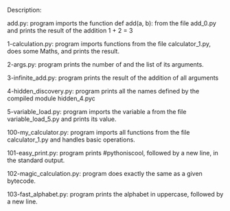 Description:

add.py: program imports the function def add(a, b): from the file add_0.py and prints the result of the addition 1 + 2 = 3

1-calculation.py: program imports functions from the file calculator_1.py, does some Maths, and prints the result.

2-args.py: program prints the number of and the list of its arguments.

3-infinite_add.py: program prints the result of the addition of all arguments

4-hidden_discovery.py: program prints all the names defined by the compiled module hidden_4.pyc

5-variable_load.py: program imports the variable a from the file variable_load_5.py and prints its value.

100-my_calculator.py: program imports all functions from the file calculator_1.py and handles basic operations.

101-easy_print.py: program  prints #pythoniscool, followed by a new line, in the standard output.

102-magic_calculation.py: program does exactly the same as a given bytecode.

103-fast_alphabet.py: program prints the alphabet in uppercase, followed by a new line.

